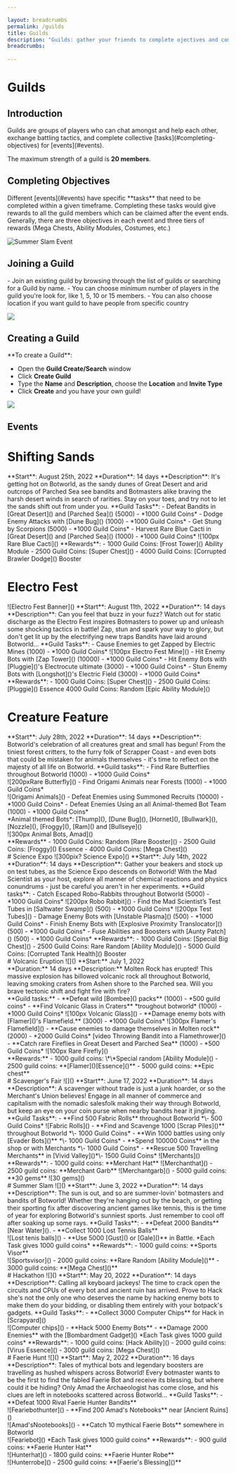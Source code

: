 ```yaml
---

layout: breadcrumbs
permalink: /guilds
title: Guilds
description: "Guilds: gather your friends to complete ojectives and compete with others! - Everything there is to know about it on the Botworld Community Wiki!"
breadcrumbs:
  
---
```


# Guilds

## Introduction

<div markdown="1" class=" ghcms ghcms-intro">
Guilds are groups of players who can chat amongst and help each other, exchange battling tactics, and complete collective [tasks](#completing-objectives) for [events](#events).

 The maximum strength of a guild is **20 members**.
</div>

## Completing Objectives

<div markdown="1" class=" ghcms ghcms-objectives">
Different [events](#events) have specific **tasks** that need to be completed within a given timeframe. Completing these tasks would give rewards to all the guild members which can be claimed after the event ends. Generally, there are three objectives in each event and three tiers of rewards (Mega Chests, Ability Modules, Costumes, etc.)

![Summer Slam Event](https://media.discordapp.net/attachments/985501437733797969/985627989368799272/Screenshot_20220613-010148_Botworld.png?width=673&height=469)
</div>


## Joining a Guild

<div markdown="1" class=" ghcms ghcms-joining">
- Join an existing guild by browsing through the list of guilds or searching for a Guild by name.
- You can choose minimum number of players in the guild you're look for, like 1, 5, 10 or 15 members.
- You can also choose location if you want guild to have people from specific country<br>



![](<https://cdn.discordapp.com/attachments/985501437733797969/985501650284314634/Screenshot_20220612-163825_Botworld.png>)
</div>

## Creating a Guild

<div markdown="1" class=" ghcms ghcms-create">
**To create a Guild**:

- Open the **Guild Create/Search** window
- Click **Create Guild**
- Type the **Name** and **Description**, choose the **Location** and **Invite Type**
- Click **Create** and you have your own guild!<br>

![](<https://media.discordapp.net/attachments/985501437733797969/985501649852334110/Screenshot_20220612-162706_Botworld.png>)
</div>


<span id="events"></span>
## Events

# Shifting Sands
<div markdown="1" class=" ghcms ghcms-shifting-sands">
**Start**: August 25th, 2022
**Duration**: 14 days
**Description**:
It's getting hot on Botworld, as the sandy dunes of Great Desert and arid outcrops of Parched Sea see bandits and Botmasters alike braving the harsh desert winds in search of rarities. Stay on your toes, and try not to let the sands shift out from under you.
**Guild Tasks**:
- Defeat Bandits in [Great Desert](</maps#great-desert>) and [Parched Sea](</maps#parched-sea>) (5000) - *1000 Guild Coins*
- Dodge Enemy Attacks with [Dune Bug](</dune-bug>) (1000) - *1000 Guild Coins*
- Get Stung by Scorpions (5000) - *1000 Guild Coins*
- Harvest Rare Blue Cacti in [Great Desert](</maps#great-desert>) and [Parched Sea](</maps#parched-sea>) (1000) - *1000 Guild Coins*
![100px Rare Blue Cacti](<https://cdn.discordapp.com/attachments/923510071026155550/1012773240491487232/unknown.png>)
**Rewards**:
- 1000 Guild Coins: [Frost Tower](</frost-tower>) Ability Module
- 2500 Guild Coins: [Super Chest](</loot>)
- 4000 Guild Coins: [Corrupted Brawler Dodge](</corrupted-brawler-dodge-epic>) Booster
</div>

# Electro Fest
<div markdown="1" class=" ghcms ghcms-electro-fest">
![Electro Fest Banner](<https://cdn.discordapp.com/attachments/824812153877430315/1012801905568792666/GuildEvent_Banner_Electrofest_full.png>)
**Start**: August 11th, 2022
**Duration**: 14 days
**Description**:
 Can you feel that buzz in your fuzz? Watch out for static discharge as the Electro Fest inspires Botmasters to power up and unleash some shocking tactics in battle! Zap, stun and spark your way to glory, but don't get lit up by the electrifying new traps Bandits have laid around Botworld...
**Guild Tasks**:
- Cause Enemies to get Zapped by Electric Mines (1000) - *1000 Guild Coins*
![100px Electro Fest Mine](<https://cdn.discordapp.com/attachments/923510071026155550/1011658676865613834/Screenshot_20220823-1219473.png>)
- Hit Enemy Bots with [Zap Tower](</zap-tower>) (10000) - *1000 Guild Coins*
- Hit Enemy Bots with [Pluggie](</pluggie>)'s Electrocute ultimate (3000) - *1000 Guild Coins*
- Stun Enemy Bots with [Longshot](</longshot>)'s Electric Field (3000) - *1000 Guild Coins*
**Rewards**:
- 1000 Guild Coins: [Super Chest](</loot>)
- 2500 Guild Coins: [Pluggie](</pluggie>) Essence
 4000 Guild Coins: Random [Epic Ability Module](</abilities>)
</div>

# Creature Feature
<div markdown="1" class=" ghcms ghcms-creature-feature">
**Start**: July 28th, 2022
**Duration**: 14 days
**Description**:
Botworld's celebration of all creatures great and small has begun! From the tiniest forest critters, to the furry folk of Scrapper Coast - and even bots that could be mistaken for animals themselves - it's time to reflect on the majesty of all life on Botworld.
**Guild tasks**:
- Find Rare Butterflies throughout Botworld (1000) - *1000 Guild Coins*<br>
![200pxRare Butterfly](<https://cdn.discordapp.com/attachments/923510071026155550/1002732905845489705/butterfly.jpeg>)
- Find Origami Animals near Forests (1000) - *1000 Guild Coins*<br>
![Origami Animals](<https://cdn.discordapp.com/attachments/923510071026155550/1002755358965641286/origami-creature-feature_600px.png>)
- Defeat Enemies using Summoned Recruits (10000) - *1000 Guild Coins*
- Defeat Enemies Using an all Animal-themed Bot Team (1000) - *1000 Guild Coins*<br>
*Animal themed Bots*: [Thump](</thump>), [Dune Bug](</dune-bug>), [Hornet](</hornet>), [Bullwark](</bullwark>), [Nozzle](</nozzle>), [Froggy](</froggy>), [Ram](</ram>) and [Bullseye](</bullseye>)<br>
![300px Animal Bots, Amad](<https://cdn.discordapp.com/attachments/923510071026155550/1002697940508360815/Screenshot_20220729-1900242.png>)<br>
**Rewards**
- 1000 Guild Coins: Random [Rare Booster](</boosters>)
- 2500 Guild Coins: [Froggy](</froggy>) Essence
- 4000 Guild Coins: [Mega Chest](</loot>)
</div>

<div markdown="1" class=" ghcms ghcms-science-expo">
# Science Expo
![300pix? Science Expo](<https://cdn.discordapp.com/attachments/923510071026155550/997369106745536593/unknown.png>)
**Start**: July 14th, 2022
**Duration**: 14 days
**Description**:
Gather your beakers and stock up on test tubes, as the Science Expo descends on Botworld! With the Mad Scientist as your host, explore all manner of chemical reactions and physics conundrums - just be careful you aren't in her experiments.
**Guild tasks**:
- Catch Escaped Robo-Rabbits throughout Botworld (5000) - *1000 Guild Coins*
![200px Robo Rabbit](<https://cdn.discordapp.com/attachments/923510071026155550/997305103545548870/unknown.png>)
- Find the Mad Scientist’s Test Tubes in [Saltwater Swamp](</maps#saltwater-swamp>) (500) - *1000 Guild Coins*
![200px Test Tubes](<https://cdn.discordapp.com/attachments/923510071026155550/997305047727755356/unknown.png>)
- Damage Enemy Bots with [Unstable Plasma](</unstable-plasma>) (500) - *1000 Guild Coins*
- Finish Enemy Bots with [Explosive Proximity Translocator](</explosive-proximity-translocator>) (500) - *1000 Guild Coins*
- Fuse Abilities and Boosters with [Aunty Patch](</story#aunty-patch>) (500) - *1000 Guild Coins*
**Rewards**:
- 1000 Guild Coins: [Special Big Chest](</loot>)
- 2500 Guild Coins: Rare Random [Ability Module](</abilities>)
- 5000 Guild Coins: [Corrupted Tank Health](</contribute#tbw>) Booster
</div>

<div markdown="1" class=" ghcms ghcms-volcanic-eruption">
# Volcanic Eruption
![](<https://media.discordapp.net/attachments/877305015834935388/1003974760423764108/20220802_123706.jpg>)
**Start:** July 1, 2022<br>
**Duration:** 14 days
**Description:**
Molten Rock has erupted! This massive explosion has billowed volcanic rock all throughout Botworld, leaving smoking craters from Ashen shore to the Parched sea. Will you brave tectonic shift and fight fire with fire?<br>
**Guild tasks:**
- **Defeat wild [Bombee](</bombee>) packs** (1000) - *500 guild coins*
- **Find Volcanic Glass in Craters** *troughout botworld* (1000) - *1000 Guild Coins*
![100px Volcanic Glass](<https://cdn.discordapp.com/attachments/923510071026155550/996129624406900766/unknown.png>)
- **Damage enemy bots with [Flamer](</flamer>)'s Flamefield.** (3000) - *1000 Guild Coins*
![300px Flamer's Flamefield](<https://cdn.discordapp.com/attachments/923510071026155550/996130538396065862/unknown.png>)
- **Cause enemies to damage themselves in Molten rock** (2000) - *2000 Guild Coins*
[video Throwing Bandit into a Flamethrower](<https://cdn.discordapp.com/attachments/923510071026155550/995433365631160360/Flamethrower_low_quality.mp4>)
- **Catch rare Fireflies in Great Desert and Parched Sea** (1000) - *500 Guild Coins*
![100px Rare Firefly](<https://cdn.discordapp.com/attachments/923510071026155550/996114265134080040/Screenshot_20220711-224634_Botworld.png>)<br>
**Rewards:**
- 1000 guild coins: \*\*Special random [Ability Module](</ability-module>)
- 2500 guild coins: **[Flamer](</flamer>)[Essence](</essence>)**
- 5000 guild coins: **Epic chest**
</div>



<div markdown="1" class=" ghcms ghcms-scavengers-fair">
# Scavenger's Fair
![](<https://media.discordapp.net/attachments/877305015834935388/1003973870782517430/20220617_124255.jpg>)
**Start**: June 17, 2022
**Duration**: 14 days
**Description**:
A scavenger without trade is just a junk hoarder, or so the Merchant's Union believes! Engage in all manner of commerce and capitalism with the nomadic salesfolk making their way through Botworld, but keep an eye on your coin purse when nearby bandits hear it jingling.
**Guild Tasks**:
- **Find 500 Fabric Rolls** throughout Botworld *\- 500 Guild Coins*
    ![Fabric Rolls](<https://media.discordapp.net/attachments/877305015834935388/1003923170111262760/scaled_image_picker1061717898399345748-photo-processed.jpg>)
- **Find and Scavenge 1000 [Scrap Piles](</loot#scrap-piles>)** throughout Botworld *\- 1000 Guild Coins*
- **Win 1000 battles using only [Evader Bots](</bots#evaders>)** *\- 1000 Guild Coins*
- **Spend 100000 Coins** in the shop or with Merchants *\- 1000 Guild Coins*
- **Rescue 500 Travelling Merchants** in [Vivid Valley](</danger-zones#vivid-valley>)*\- 1500 Guild Coins*
![Merchants](<https://media.discordapp.net/attachments/877305015834935388/1003712282297118812/PhotoRetouch1659374043615.png>)
**Rewards**:
- 1000 guild coins: **Merchant Hat**
![Merchanthat](<https://media.discordapp.net/attachments/910452806677319721/993057725556731934/IMG_20220703_093523.jpg>)
- 2500 guild coins: **Merchant Garb**
![Merchantgarb](<https://media.discordapp.net/attachments/910452806677319721/993057894671069224/IMG_20220703_093546.jpg>)
- 5000 guild coins: **30 gems**
![30 gems](<https://media.discordapp.net/attachments/877305015834935388/1003617926215106663/1659351545912.png>)
</div>



<div markdown="1" class=" ghcms ghcms-summer-slam">
# Summer Slam
![](<https://media.discordapp.net/attachments/877305015834935388/1003976738050678804/20220802_124450.jpg>)
**Start**: June 3, 2022
**Duration**: 14 days
**Description**:
The sun is out, and so are summer-lovin' botmasters and bandits of Botworld! Whether they're hanging out by the beach, or getting their sporting fix after discovering ancient games like tennis, this is the time of year for exploring Botworld's sunniest sports. Just remember to cool off after soaking up some rays.
**Guild Tasks**:
- **Defeat 2000 Bandits** [Near Water](</loot#by-the-water>).
- **Collect 1000 Lost Tennis Balls**<br>
![Lost tenis balls](<https://media.discordapp.net/attachments/877305015834935388/1003927573870424104/scaled_image_picker8982202468268209048-photo-processed.jpg>)
- **Use 5000 [Gust](</gust>) or [Gale](</gale>)** in Battle.
*Each Task gives 1000 guild coins*
**Rewards**:
- 1000 guild coins: **Sports Visor**<br>
![Sportsvisor](<https://media.discordapp.net/attachments/910452806677319721/990238048442806293/scaled_image_picker3189470287676633296-photo-processed.jpg>)
- 2000 guild coins: **Rare Random [Ability Module](</botpack#abilities>)**
- 3000 guild coins: **[Mega Chest](</loot#reward-chests>)**
</div>



<div markdown="1" class=" ghcms ghcms-hackathon">
# Hackathon
![](<https://media.discordapp.net/attachments/877305015834935388/1003975697796190268/20220802_123955.jpg>)
**Start**: May 20, 2022
**Duration**: 14 days
**Description**:
Calling all keyboard jackeys! The time to crack open the circuits and CPUs of every bot and ancient ruin has arrived. Prove to Hack she's not the only one who deserves the name by hacking enemy bots to make them do your bidding, or disabling them entirely with your botpack's gadgets.
**Guild Tasks**:
- **Collect 3000 Computer Chips** for Hack in [Scrapyard](</danger-zones#scrapeyard>)<br>
![Computer chips](<https://media.discordapp.net/attachments/877305015834935388/1003930215027834890/scaled_image_picker6606714438761525269-photo-processed.jpg>)
- **Hack 5000 Enemy Bots**
- **Damage 2000 Enemies** with the [Bombardment Gadget](</botpack#gadgets>)
*Each Task gives 1000 guild coins*
**Rewards**:
- 1000 guild coins: [Hack Ability](</hack>)
- 2000 guild coins: [Virus Essence](</essence>)
- 3000 guild coins: [Mega Chest](</loot#reward-chests>)
</div>



<div markdown="1" class=" ghcms ghcms-faerie-hunt">
# Faerie Hunt
![](<https://media.discordapp.net/attachments/877305015834935388/1003975698169471066/20220802_124044.jpg>)
**Start**: May 2, 2022
**Duration**: 16 days
**Description**:
Tales of mythical bots and legendary boosters are travelling as hushed whispers across Botworld! Every botmaster wants to be the first to find the fabled Faerie Bot and receive its blessing, but where could it be hiding? Only Amad the Archaeologist has come close, and his clues are left in notebooks scattered across Botworld...
**Guild Tasks**:
- **Defeat 1000 Rival Faerie Hunter Bandits**<br>
![Feariebothunter](<https://media.discordapp.net/attachments/877305015834935388/1003933882934112306/Screenshot_2022-05-16-20-26-20-684_com.featherweightgames.fx.jpg>)
- **Find 200 Amad's Notebooks** near [Ancient Ruins](</loot#ancient-ruins>)<br>
![Amad'sNootebooks](<https://media.discordapp.net/attachments/877305015834935388/1003933540074922034/scaled_image_picker1207286680194701654-photo-processed.jpg>)
- **Catch 10 mythical Faerie Bots** somewhere in Botworld<br>
![Feariebot](<https://media.discordapp.net/attachments/877305015834935388/1003933564280250418/IMG_20220802_095035.jpg>)
*Each Task gives 1000 guild coins*
**Rewards**:
- 900 guild coins: **Faerie Hunter Hat**<br>
![Hunterhat](<https://media.discordapp.net/attachments/910452806677319721/976998588221628476/IMG_4207.png>)
- 1800 guild coins: **Faerie Hunter Robe**<br>
![Hunterrobe](<https://media.discordapp.net/attachments/877305015834935388/1003962746079035463/IMG_20220802_114849.jpg>)
- 2500 guild coins: **[Faerie's Blessing](</contribute#tbw>)**
</div>
